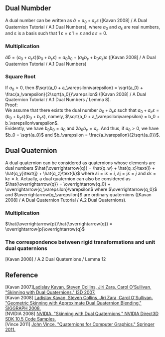 ## Dual Numbder    
A dual number can be written as $\hat{a} = a_0 + a_\varepsilon\varepsilon$ (\[Kavan 2008\] / A Dual Quaternion Tutorial / A.1 Dual Numbers), where $a_0$ and $a_\varepsilon$ are real numbers, and ε is a basis such that $1 \, \varepsilon = \varepsilon \, 1 = \varepsilon$ and $\varepsilon \, \varepsilon = 0$.

### Multiplication  
$\hat{a}\hat{b} = (a_0 + a_\varepsilon\varepsilon)(b_0 + b_\varepsilon\varepsilon) = a_0b_0 + (a_0b_\varepsilon + b_0a_\varepsilon)\varepsilon$ (\[Kavan 2008\] / A Dual Quaternion Tutorial / A.1 Dual Numbers)  

### Square Root  
If $a_0 \gt 0$, then $\sqrt{a_0 + a_\varepsilon\varepsilon} = \sqrt{a_0} + \frac{a_\varepsilon}{2\sqrt{a_0}}\varepsilon$ (\[Kavan 2008\] / A Dual Quaternion Tutorial / A.1 Dual Numbers / Lemma 8).  
Proof:  
We assume that there exists the dual number $b_0 + b_\varepsilon\varepsilon$ such that $a_0 + a_\varepsilon\varepsilon = (b_0 + b_\varepsilon\varepsilon)(b_0 + b_\varepsilon\varepsilon)$, namely, $\sqrt{a_0 + a_\varepsilon\varepsilon} = b_0 + b_\varepsilon\varepsilon$.  
Evidently, we have $b_0b_0 = a_0$ and $2b_0b_\varepsilon = a_\varepsilon$. And thus, if $a_0 \gt 0$, we have $b_0 = \sqrt{a_0}$ and $b_\varepsilon = \frac{a_\varepsilon}{2\sqrt{a_0}}$.  

## Dual Quaternion  

A dual quaternion can be considered as quaternions whose elements are dual numbers $\hat{\overrightarrow{q}} = \hat{q_w} + \hat{q_x}\text{i} + \hat{q_y}\text{j} + \hat{q_z}\text{k}$ where $\varepsilon\text{i} = \text{i}\varepsilon = i$, $\varepsilon\text{j} = \text{j}\varepsilon = j$ and $\varepsilon\text{k} = \text{k}\varepsilon = k$. Actually, a dual quaternion can also be considered as $\hat{\overrightarrow{q}} = \overrightarrow{q_0} + \overrightarrow{q_\varepsilon}\varepsilon$ where $\overrightarrow{q_0}$ and $\overrightarrow{q_\varepsilon}$ are ordinary quaternions (\[Kavan 2008\] / A Dual Quaternion Tutorial / A.2 Dual Quaternions).  

### Multiplication  
$\hat{\overrightarrow{p}}\hat{\overrightarrow{q}} = \overrightarrow{p}\overrightarrow{q}$


### The correspondence between rigid transformations and unit dual quaternions  

\[Kavan 2008\] / A.2 Dual Quaternions / Lemma 12  

## Reference  
\[Kavan 2007\][Ladislav Kavan, Steven Collins, Jiri Zara, Carol O'Sullivan. "Skinning with Dual Quaternions." I3D 2007.](http://www.cs.utah.edu/~ladislav/kavan07skinning/kavan07skinning.html)  
\[Kavan 2008\] [Ladislav Kavan, Steven Collins, Jiri Zara, Carol O'Sullivan. "Geometric Skinning with Approximate Dual Quaternion Blending." SIGGRAPH 2008.](http://www.cs.utah.edu/~ladislav/kavan08geometric/kavan08geometric.html)  
\[NVIDIA 2008\] [NVIDIA. "Skinning with Dual Quaternions." NVIDIA Direct3D SDK 10.5 Code Samples.](https://developer.download.nvidia.com/SDK/10.5/direct3d/samples.html#QuaternionSkinning)  
\[Vince 2011\] [John Vince. "Quaternions for Computer Graphics." Springer 2011.](https://link.springer.com/book/10.1007/978-0-85729-760-0)  

